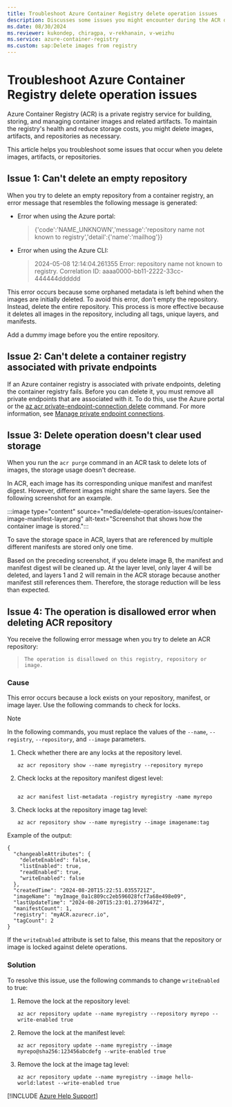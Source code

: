 ```yaml
---
title: Troubleshoot Azure Container Registry delete operation issues
description: Discusses some issues you might encounter during the ACR deletion process.
ms.date: 08/30/2024
ms.reviewer: kukondep, chiragpa, v-rekhanain, v-weizhu
ms.service: azure-container-registry
ms.custom: sap:Delete images from registry
---
```

# Troubleshoot Azure Container Registry delete operation issues

Azure Container Registry (ACR) is a private registry service for building, storing, and managing container images and related artifacts. To maintain the registry's health and reduce storage costs, you might delete images, artifacts, and repositories as necessary.

This article helps you troubleshoot some issues that occur when you delete images, artifacts, or repositories.

## Issue 1: Can't delete an empty repository

When you try to delete an empty repository from a container registry, an error message that resembles the following message is generated:

- Error when using the Azure portal: 

    > {'code':'NAME_UNKNOWN','message':'repository name not known to registry','detail':{'name':'mailhog'}}

- Error when using the Azure CLI: 

    > 2024-05-08 12:14:04.261355 Error: repository name not known to registry. Correlation ID: aaaa0000-bb11-2222-33cc-444444dddddd

This error occurs because some orphaned metadata is left behind when the images are initially deleted. To avoid this error, don't empty the repository. Instead, delete the entire repository. This process is more effective because it deletes all images in the repository, including all tags, unique layers, and manifests. 

Add a dummy image before you the entire repository.

## Issue 2: Can't delete a container registry associated with private endpoints

If an Azure container registry is associated with private endpoints, deleting the container registry fails. Before you can delete it, you must remove all private endpoints that are associated with it. To do this, use the Azure portal or the [az acr private-endpoint-connection delete](/cli/azure/acr/private-endpoint-connection#az-acr-private-endpoint-connection-delete) command. For more information, see [Manage private endpoint connections](/azure/container-registry/container-registry-private-link#manage-private-endpoint-connections).

## Issue 3: Delete operation doesn't clear used storage

When you run the `acr purge` command in an ACR task to delete lots of images, the storage usage doesn't decrease.

In ACR, each image has its corresponding unique manifest and manifest digest. However, different images might share the same layers. See the following screenshot for an example.

 :::image type="content" source="media/delete-operation-issues/container-image-manifest-layer.png" alt-text="Screenshot that shows how the container image is stored.":::

To save the storage space in ACR, layers that are referenced by multiple different manifests are stored only one time.

Based on the preceding screenshot, if you delete image B, the manifest and manifest digest will be cleaned up. At the layer level, only layer 4 will be deleted, and layers 1 and 2 will remain in the ACR storage because another manifest still references them. Therefore, the storage reduction will be less than expected.

## Issue 4: The operation is disallowed error when deleting ACR repository

You receive the following error message when you try to delete an ACR repository:

> `The operation is disallowed on this registry, repository or image.`

### Cause

This error occurs because a lock exists on your repository, manifest, or image layer. Use the following commands to check for locks.

> [!NOTE]
> In the following commands, you must replace the values of the `--name`, `--registry`, `--repository`, and `--image` parameters.

1. Check whether there are any locks at the repository level. 

    ```CLI
    az acr repository show --name myregistry --repository myrepo
    ```
2. Check locks at the repository manifest digest level:

    ```CLI

    az acr manifest list-metadata -registry myregistry -name myrepo      
    ```
3. Check locks at the repository image tag level:

    ```CLI
    az acr repository show --name myregistry --image imagename:tag
    ```
Example of the output:

```output
{
  "changeableAttributes": {
    "deleteEnabled": false,
    "listEnabled": true,
    "readEnabled": true,
    "writeEnabled": false
  },
  "createdTime": "2024-08-20T15:22:51.0355721Z",
  "imageName": "myImage_0a1c809cc2eb596028fcf7a68e498e09",
  "lastUpdateTime": "2024-08-20T15:23:01.2739647Z",
  "manifestCount": 1,
  "registry": "myACR.azurecr.io",
  "tagCount": 2
}
```

If the `writeEnabled` attribute is set to false, this means that the repository or image is locked against delete operations. 

### Solution

To resolve this issue, use the following commands to change `writeEnabled` to true:

1. Remove the lock at the repository level:

    ```CLI
    az acr repository update --name myregistry --repository myrepo --write-enabled true
    ```
2. Remove the lock at the manifest level:

    ```CLI
    az acr repository update --name myregistry --image myrepo@sha256:123456abcdefg --write-enabled true
    ```
3. Remove the lock at the image tag level:

    ```CLI
    az acr repository update --name myregistry --image hello-world:latest --write-enabled true
    ```
[!INCLUDE [Azure Help Support](../../includes/azure-help-support.md)]
